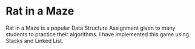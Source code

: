 # Rat in a Maze
Rat in a Maze is a popular Data Structure Assignment given to many students to practice their algorithms. I have implemented this game using Stacks and Linked List. 
